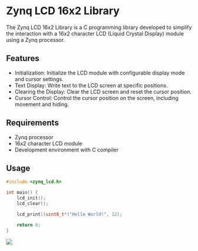 # Zynq LCD 16x2 Library

The Zynq LCD 16x2 Library is a C programming library developed to simplify the interaction with a 16x2 character LCD (Liquid Crystal Display) module using a Zynq processor.

## Features

- Initialization: Initialize the LCD module with configurable display mode and cursor settings.
- Text Display: Write text to the LCD screen at specific positions.
- Clearing the Display: Clear the LCD screen and reset the cursor position.
- Cursor Control: Control the cursor position on the screen, including movement and hiding.

## Requirements

- Zynq processor
- 16x2 character LCD module
- Development environment with C compiler

## Usage

```c
#include <zynq_lcd.h>

int main() {
    lcd_init();
    lcd_clear();

    lcd_print((uint8_t*)"Hello World!", 12);

    return 0;
}
```
![](https://github.com/Shofuuu/Zynq-LCD16x2-C-Library/blob/main/Zynq_LCD_demo.gif)

